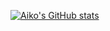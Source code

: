 [![Aiko's GitHub stats](https://github-readme-stats.vercel.app/api?username=AikoNee)](https://yueaiko.ml)
